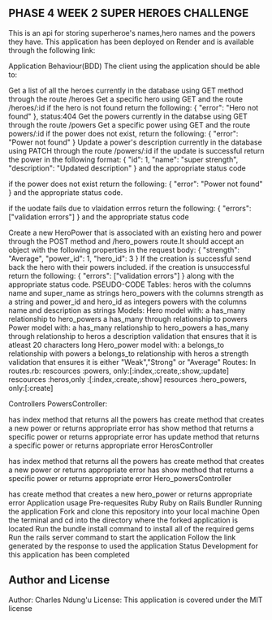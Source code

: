 ## PHASE 4 WEEK 2 SUPER HEROES CHALLENGE

This is an api for storing superheroe's names,hero names and the powers they have. This application has been deployed on Render and is available through the following link: 

Application Behaviour(BDD)
The client using the application should be able to:

Get a list of all the heroes currently in the database using GET method through the route /heroes
Get a specific hero using GET and the route /heroes/:id
if the hero is not found return the following: { "error": "Hero not found" }, status:404
Get the powers currently in the databse using GET through the route /powers
Get a specific power using GET and the route powers/:id
if the power does not exist, return the following: { "error": "Power not found" }
Update a power's description currently in the database using PATCH through the route /powers/:id
if the update is successful return the power in the following format: { "id": 1, "name": "super strength", "description": "Updated description" } and the appropriate status code

if the power does not exist return the following: { "error": "Power not found" } and the appropriate status code.

if the uodate fails due to vlaidation errros return the following: { "errors": ["validation errors"] } and the appropriate status code

Create a new HeroPower that is associated with an existing hero and power through the POST method and /hero_powers route.It should accept an object with the following properties in the request body: { "strength": "Average", "power_id": 1, "hero_id": 3 } If the creation is successful send back the hero with their powers included.
if the creation is unsuccessful return the following: { "errors": ["validation errors"] } along with the appropriate status code.
PSEUDO-CODE
Tables:
heros with the columns name and super_name as strings
hero_powers with the columns strength as a string and power_id and hero_id as integers
powers with the columns name and description as strings
Models:
Hero model with:
a has_many relationship to hero_powers
a has_many through relationship to powers
Power model with:
a has_many relationship to hero_powers
a has_many through relationship to heros
a description validation that ensures that it is atleast 20 characters long
Hero_power model with:
a belongs_to relationship with powers
a belongs_to relationship with heros
a strength validation that ensures it is either "Weak","Strong" or "Average"
Routes:
In routes.rb: rescources :powers, only:[:index,:create,:show,:update] rescources :heros,only :[:index,:create,:show] resources :hero_powers, only:[:create]

Controllers
PowersController:

has index method that returns all the powers
has create method that creates a new power or returns appropriate error
has show method that returns a specific power or returns appropriate error
has update method that returns a specific power or returns appropriate error
HerosController

has index method that returns all the powers
has create method that creates a new power or returns appropriate error
has show method that returns a specific power or returns appropriate error
Hero_powersController

has create method that creates a new hero_power or returns appropriate error
Application usage
Pre-requesites
Ruby
Ruby on Rails
Bundler
Running the application
Fork and clone this repository into your local machine
Open the terminal and cd into the directory where the forked application is located
Run the bundle install command to install all of the required gems
Run the rails server command to start the application
Follow the link generated by the response to used the application
Status
Development for this application has been completed

## Author and License
Author: Charles Ndung'u
License: This application is covered under the MIT license